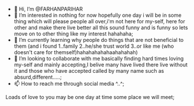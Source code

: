 - 👋 Hi, I’m @FARHANPARIHAR
- 👀 I’m interested in nothing for now hopefully one day i will be in some thing which will please people all over,i'm not here for my-self, here for other and make there live better all this sound funny and is funny so lets move on to other thing like my interest hahahaha; 
- 🌱 I’m currently learning why people do things that are not beneficial to them (and i found 1..family 2..he/she trust world 3..or like me (who doesn't care for themself)hahahahahahaahahahah)
- 💞️ I’m looking to collaborate with me basically finding hard times loving my-self and mainly accepting,I belive many have lived there live without it and those who have accepted called by many name such as absurd,different.....;
- 📫 How to reach me through social media ^..^;



Loads of love to you may be one day at time some place we will meet;
